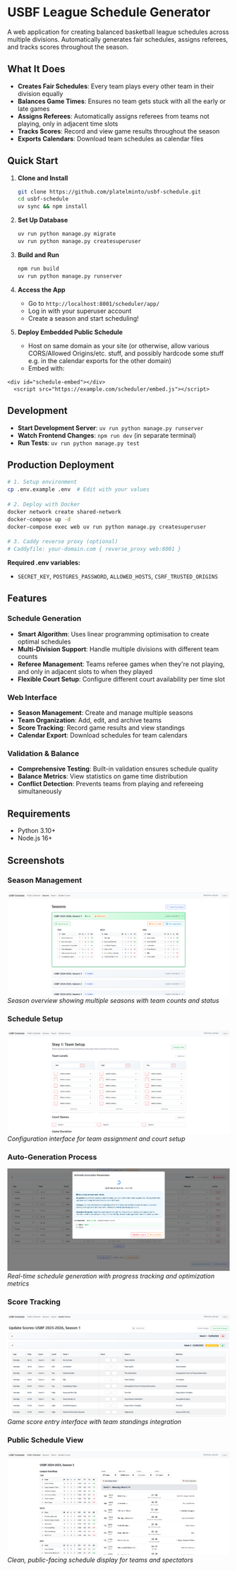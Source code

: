 # USBF League Schedule Generator

A web application for creating balanced basketball league schedules across multiple divisions. Automatically generates fair schedules, assigns referees, and tracks scores throughout the season.

## What It Does

- **Creates Fair Schedules**: Every team plays every other team in their division equally
- **Balances Game Times**: Ensures no team gets stuck with all the early or late games  
- **Assigns Referees**: Automatically assigns referees from teams not playing, only in adjacent time slots
- **Tracks Scores**: Record and view game results throughout the season
- **Exports Calendars**: Download team schedules as calendar files

## Quick Start

1. **Clone and Install**
   ```bash
   git clone https://github.com/platelminto/usbf-schedule.git
   cd usbf-schedule
   uv sync && npm install
   ```

2. **Set Up Database**
   ```bash
   uv run python manage.py migrate
   uv run python manage.py createsuperuser
   ```

3. **Build and Run**
   ```bash
   npm run build
   uv run python manage.py runserver
   ```

4. **Access the App**
   - Go to `http://localhost:8001/scheduler/app/`
   - Log in with your superuser account
   - Create a season and start scheduling!

5. **Deploy Embedded Public Schedule**
   - Host on same domain as your site (or otherwise, allow various CORS/Allowed Origins/etc. stuff, and possibly hardcode some stuff e.g. in the calendar exports for the other domain)
   - Embed with:
```
<div id="schedule-embed"></div>
  <script src="https://example.com/scheduler/embed.js"></script>
```

## Development

- **Start Development Server**: `uv run python manage.py runserver`
- **Watch Frontend Changes**: `npm run dev` (in separate terminal)
- **Run Tests**: `uv run python manage.py test`

## Production Deployment

```bash
# 1. Setup environment
cp .env.example .env  # Edit with your values

# 2. Deploy with Docker
docker network create shared-network
docker-compose up -d
docker-compose exec web uv run python manage.py createsuperuser

# 3. Caddy reverse proxy (optional)
# Caddyfile: your-domain.com { reverse_proxy web:8001 }
```

**Required .env variables:**
- `SECRET_KEY`, `POSTGRES_PASSWORD`, `ALLOWED_HOSTS`, `CSRF_TRUSTED_ORIGINS`

## Features

### Schedule Generation
- **Smart Algorithm**: Uses linear programming optimisation to create optimal schedules
- **Multi-Division Support**: Handle multiple divisions with different team counts
- **Referee Management**: Teams referee games when they're not playing, and only in adjacent slots to when they played
- **Flexible Court Setup**: Configure different court availability per time slot

### Web Interface  
- **Season Management**: Create and manage multiple seasons
- **Team Organization**: Add, edit, and archive teams
- **Score Tracking**: Record game results and view standings
- **Calendar Export**: Download schedules for team calendars

### Validation & Balance
- **Comprehensive Testing**: Built-in validation ensures schedule quality
- **Balance Metrics**: View statistics on game time distribution
- **Conflict Detection**: Prevents teams from playing and refereeing simultaneously

## Requirements

- Python 3.10+
- Node.js 16+

## Screenshots

### Season Management
![Season List](screenshots/season_list.png)
*Season overview showing multiple seasons with team counts and status*

### Schedule Setup
![Setup Interface](screenshots/setup.png)
*Configuration interface for team assignment and court setup*

### Auto-Generation Process
![Auto Generation](screenshots/auto-generation.png)
*Real-time schedule generation with progress tracking and optimization metrics*

### Score Tracking
![Score Editing](screenshots/score_edit.png)
*Game score entry interface with team standings integration*

### Public Schedule View
![Public Schedule](screenshots/public.png)
*Clean, public-facing schedule display for teams and spectators*
